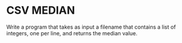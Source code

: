 # CSV MEDIAN

Write a program that takes as input a filename that contains a list of integers, one per line, and returns the median value.
